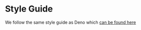 # Style Guide

We follow the same style guide as Deno which [can be found here](https://deno.land/manual/contributing/style_guide)